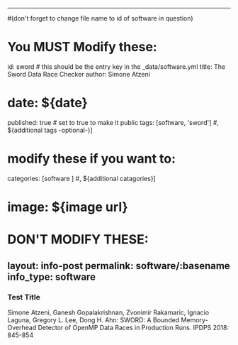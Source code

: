 
---
#(don't forget to change file name to id of software in question)
# You MUST Modify these:
id: sword # this should be the entry key in the _data/software.yml
title: The Sword Data Race Checker
author: Simone Atzeni
# date: ${date}
published: true   # set to true to make it public
tags: [software, 'sword'] #, ${additional tags -optional-}]
# modify these if you want to:
categories: [software ] #, ${additional catagories}]
# image: ${image url}
# DON'T MODIFY THESE:
layout: info-post
permalink: software/:basename
info_type: software
---

### Test Title

Simone Atzeni, Ganesh Gopalakrishnan, Zvonimir Rakamaric, Ignacio Laguna, Gregory L. Lee, Dong H. Ahn:
SWORD: A Bounded Memory-Overhead Detector of OpenMP Data Races in Production Runs. IPDPS 2018: 845-854


